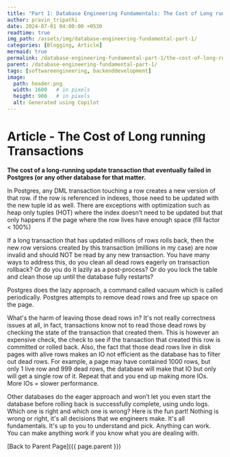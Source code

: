 ```yaml
---
title: "Part 1: Database Engineering Fundamentals: The Cost of Long running Transactions"
author: pravin_tripathi
date: 2024-07-01 04:00:00 +0530
readtime: true
img_path: /assets/img/database-engineering-fundamental-part-1/
categories: [Blogging, Article]
mermaid: true
permalink: /database-engineering-fundamental-part-1/the-cost-of-long-running-transactions/
parent: /database-engineering-fundamental-part-1/
tags: [softwareengineering, backenddevelopment]
image:
  path: header.png
  width: 1600   # in pixels
  height: 900   # in pixels
  alt: Generated using Copilot
---
```

# Article - The Cost of Long running Transactions

**The cost of a long-running update transaction that eventually failed in Postgres (or any other database for that matter.**

In Postgres, any DML transaction touching a row creates a new version of that row. if the row is referenced in indexes, those need to be updated with the new tuple id as well. There are exceptions with optimization such as heap only tuples (HOT) where the index doesn’t need to be updated but that only happens if the page where the row lives have enough space (fill factor < 100%)

If a long transaction that has updated millions of rows rolls back, then the new row versions created by this transaction (millions in my case) are now invalid and should NOT be read by any new transaction. You have many ways to address this, do you clean all dead rows eagerly on transaction rollback? Or do you do it lazily as a post-process? Or do you lock the table and clean those up until the database fully restarts?

Postgres does the lazy approach, a command called vacuum which is called periodically. Postgres attempts to remove dead rows and free up space on the page.

What's the harm of leaving those dead rows in? It's not really correctness issues at all, in fact, transactions know not to read those dead rows by checking the state of the transaction that created them. This is however an expensive check, the check to see if the transaction that created this row is committed or rolled back. Also, the fact that those dead rows live in disk pages with alive rows makes an IO not efficient as the database has to filter out dead rows. For example, a page may have contained 1000 rows, but only 1 live row and 999 dead rows, the database will make that IO but only will get a single row of it. Repeat that and you end up making more IOs. More IOs = slower performance.

Other databases do the eager approach and won’t let you even start the database before rolling back is successfully complete, using undo logs. Which one is right and which one is wrong? Here is the fun part! Nothing is wrong or right, it's all decisions that we engineers make. It's all fundamentals. It's up to you to understand and pick. Anything can work. You can make anything work if you know what you are dealing with.

[Back to Parent Page]({{ page.parent }})